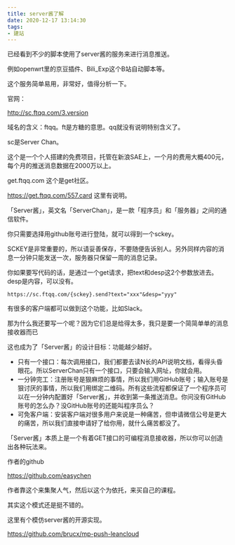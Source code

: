```yaml
---
title: server酱了解
date: 2020-12-17 13:14:30
tags:
- 建站
---
```




已经看到不少的脚本使用了server酱的服务来进行消息推送。

例如openwrt里的京豆插件、Bili_Exp这个B站自动脚本等。

这个服务简单易用，非常好，值得分析一下。

官网：

http://sc.ftqq.com/3.version

域名的含义：ftqq。ft是方糖的意思。qq就没有说明特别含义了。

sc是Server Chan。

这个是一个个人搭建的免费项目，托管在新浪SAE上，一个月的费用大概400元，每个月的推送消息数据在2000万以上。

get.ftqq.com 这个是get社区。

https://get.ftqq.com/557.card 这里有说明。

「Server酱」，英文名「ServerChan」，是一款「程序员」和「服务器」之间的通信软件。

你只需要选择用github账号进行登陆，就可以得到一个sckey。



SCKEY是非常重要的，所以请妥善保存，不要随便告诉别人。另外同样内容的消息一分钟只能发送一次，服务器只保留一周的消息记录。

你如果要写代码的话，是通过一个get请求，把text和desp这2个参数放进去。desp是内容，可以没有。

```
https://sc.ftqq.com/{sckey}.send?text="xxx"&desp="yyy"
```



有很多的客户端都可以做到这个功能，比如Slack。

那为什么我还要写一个呢？因为它们总是给得太多，我只是要一个简简单单的消息接收器而已



这也成为了「Server酱」的设计目标：功能越少越好。

- 只有一个接口：每次调用接口，我们都要去读N长的API说明文档，看得头昏眼花。所以ServerChan只有一个接口，只要会输入网址，你就会用。
- 一分钟完工：注册账号是狠麻烦的事情，所以我们用GitHub账号；输入账号是狠讨厌的事情，所以我们用绑定二维码。所有这些流程都保证了一个程序员可以在一分钟内配置好「Server酱」，并收到第一条推送消息。你问没有GitHub账号的怎么办？没GitHub账号的还能叫程序员么？
- 可免客户端：安装客户端对很多用户来说是一种痛苦，但申请微信公号是更大的痛苦，所以我们直接申请好了给你用，就什么痛苦都没了。



「Server酱」本质上是一个有着GET接口的可编程消息接收器，所以你可以创造出各种玩法来。



作者的github

https://github.com/easychen

作者靠这个来集聚人气，然后以这个为依托，来买自己的课程。

其实这个模式还是挺不错的。



这里有个模仿server酱的开源实现。

https://github.com/brucx/mp-push-leancloud



